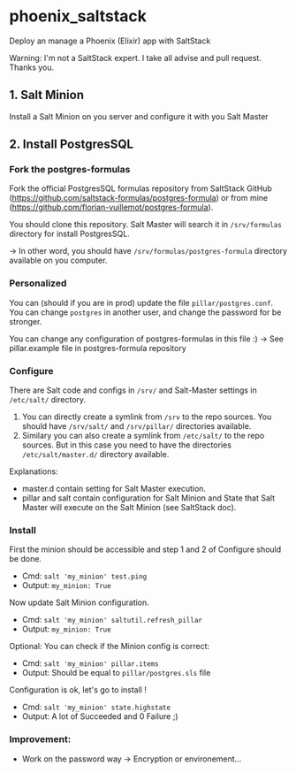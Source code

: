 # phoenix_saltstack
Deploy an manage a Phoenix (Elixir) app with SaltStack

Warning:
I'm not a SaltStack expert. I take all advise and pull request. Thanks you.

## 1. Salt Minion
Install a Salt Minion on you server and configure it with you Salt Master

## 2. Install PostgresSQL
### Fork the postgres-formulas
Fork the official PostgresSQL formulas repository from SaltStack GitHub (https://github.com/saltstack-formulas/postgres-formula) or from mine (https://github.com/florian-vuillemot/postgres-formula).

You should clone this repository. Salt Master will search it in `/srv/formulas` directory for install PostgresSQL.

-> In other word, you should have `/srv/formulas/postgres-formula` directory available on you computer.

### Personalized
You can (should if you are in prod) update the file `pillar/postgres.conf`.
You can change `postgres` in another user, and change the password for be stronger.

You can change any configuration of postgres-formulas in this file :) -> See pillar.example file in postgres-formula repository

### Configure
There are Salt code and configs in `/srv/` and Salt-Master settings in `/etc/salt/` directory.

1. You can directly create a symlink from `/srv` to the repo sources. You should have `/srv/salt/` and `/srv/pillar/` directories available.
2. Similary you can also create a symlink from `/etc/salt/` to the repo sources. But in this case you need to have the directories `/etc/salt/master.d/` directory available.

Explanations:
- master.d contain setting for Salt Master execution.
- pillar and salt contain configuration for Salt Minion and State that Salt Master will execute on the Salt Minion (see SaltStack doc).

### Install
First the minion should be accessible and step 1 and 2 of Configure should be done.
- Cmd: `salt 'my_minion' test.ping`
- Output: `my_minion: True`

Now update Salt Minion configuration.
- Cmd: `salt 'my_minion' saltutil.refresh_pillar`
- Output: `my_minion: True`

Optional: You can check if the Minion config is correct:
- Cmd: `salt 'my_minion' pillar.items`
- Output: Should be equal to `pillar/postgres.sls` file

Configuration is ok, let's go to install !
- Cmd: `salt 'my_minion' state.highstate`
- Output: A lot of Succeeded and 0 Failure ;)


### Improvement:
- Work on the password way -> Encryption or environement...
